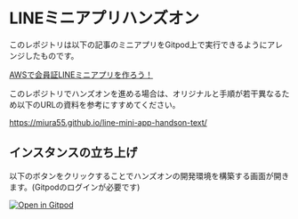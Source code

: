 # LINEミニアプリハンズオン
このレポジトリは以下の記事のミニアプリをGitpod上で実行できるようにアレンジしたものです。

[AWSで会員証LINEミニアプリを作ろう！](https://zenn.dev/arahabica/books/24f222a17d2a67)

このレポジトリでハンズオンを進める場合は、オリジナルと手順が若干異なるため以下のURLの資料を参考にすすめてください。

https://miura55.github.io/line-mini-app-handson-text/

## インスタンスの立ち上げ
以下のボタンをクリックすることでハンズオンの開発環境を構築する画面が開きます。(Gitpodのログインが必要です)

[![Open in Gitpod](https://gitpod.io/button/open-in-gitpod.svg)](https://gitpod.io/#https://github.com/Miura55/line-mini-app-hands-on)
